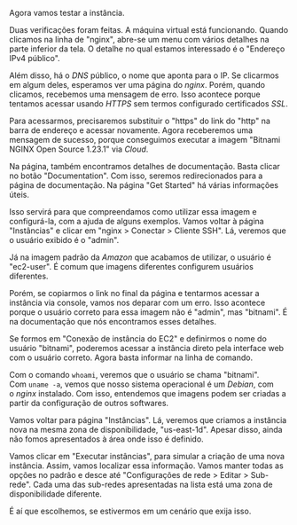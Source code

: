 Agora vamos testar a instância.

Duas verificações foram feitas. A máquina virtual está funcionando. Quando clicamos na linha de "nginx", abre-se um menu com vários detalhes na parte inferior da tela. O detalhe no qual estamos interessado é o "Endereço IPv4 público".

Além disso, há o _DNS_ público, o nome que aponta para o IP. Se clicarmos em algum deles, esperamos ver uma página do _nginx_. Porém, quando clicamos, recebemos uma mensagem de erro. Isso acontece porque tentamos acessar usando _HTTPS_ sem termos configurado certificados _SSL_.

Para acessarmos, precisaremos substituir o "https" do link do "http" na barra de endereço e acessar novamente. Agora receberemos uma mensagem de sucesso, porque conseguimos executar a imagem "Bitnami NGINX Open Source 1.23.1" via _Cloud_.

Na página, também encontramos detalhes de documentação. Basta clicar no botão "Documentation". Com isso, seremos redirecionados para a página de documentação. Na página "Get Started" há várias informações úteis.

Isso servirá para que compreendamos como utilizar essa imagem e configurá-la, com a ajuda de alguns exemplos. Vamos voltar à página "Instâncias" e clicar em "nginx > Conectar > Cliente SSH". Lá, veremos que o usuário exibido é o "admin".

Já na imagem padrão da _Amazon_ que acabamos de utilizar, o usuário é "ec2-user". É comum que imagens diferentes configurem usuários diferentes.

Porém, se copiarmos o link no final da página e tentarmos acessar a instância via console, vamos nos deparar com um erro. Isso acontece porque o usuário correto para essa imagem não é "admin", mas "bitnami". É na documentação que nós encontramos esses detalhes.

Se formos em "Conexão de instância do EC2" e definirmos o nome do usuário "bitnami", poderemos acessar a instância direto pela interface web com o usuário correto. Agora basta informar na linha de comando.

Com o comando `whoami`, veremos que o usuário se chama "bitnami". Com `uname -a`, vemos que nosso sistema operacional é um _Debian_, com o _nginx_ instalado. Com isso, entendemos que imagens podem ser criadas a partir da configuração de outros softwares.

Vamos voltar para página "Instâncias". Lá, veremos que criamos a instância nova na mesma zona de disponibilidade, "us-east-1d". Apesar disso, ainda não fomos apresentados à área onde isso é definido.

Vamos clicar em "Executar instâncias", para simular a criação de uma nova instância. Assim, vamos localizar essa informação. Vamos manter todas as opções no padrão e desce até "Configurações de rede > Editar > Sub-rede". Cada uma das sub-redes apresentadas na lista está uma zona de disponibilidade diferente.

É aí que escolhemos, se estivermos em um cenário que exija isso.